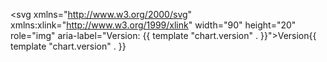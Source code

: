 
<svg xmlns="http://www.w3.org/2000/svg" xmlns:xlink="http://www.w3.org/1999/xlink" width="90" height="20" role="img" aria-label="Version: {{ template "chart.version" . }}"><title>Version: {{ template "chart.version" . }}</title><g shape-rendering="crispEdges"><rect width="51" height="20" fill="#555"/><rect x="51" width="39" height="20" fill="#007ec6"/></g><g fill="#fff" text-anchor="middle" font-family="Verdana,Geneva,DejaVu Sans,sans-serif" text-rendering="geometricPrecision" font-size="110"><text x="265" y="140" transform="scale(.1)" fill="#fff" textLength="410">Version</text><text x="695" y="140" transform="scale(.1)" fill="#fff" textLength="290">{{ template "chart.version" . }}</text></g></svg>
